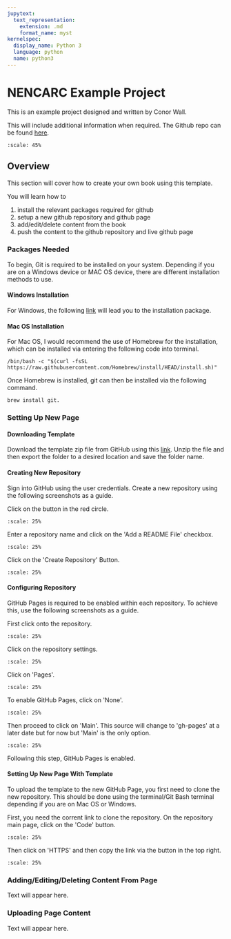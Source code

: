 ```yaml
---
jupytext:
  text_representation:
    extension: .md
    format_name: myst
kernelspec:
  display_name: Python 3
  language: python
  name: python3
---
```


# NENCARC Example Project

This is an example project designed and written by Conor Wall.

This will include additional information when required. The Github repo can be found [here](https://github.com/nencarc-digital/template).

```{figure} /_static/lecture_specific/index/banner.jpeg
:scale: 45%
```

## Overview

This section will cover how to create your own book using this template.

You will learn how to

1.  install the relevant packages required for github
2.  setup a new github repository and github page
3.  add/edit/delete content from the book 
4.  push the content to the github repository and live github page 

### Packages Needed

To begin, Git is required to be installed on your system. Depending if you are on a Windows device or MAC OS device, there are different installation methods to use. 

#### Windows Installation

For Windows, the following [link](https://github.com/git-for-windows/git/releases/download/v2.37.3.windows.1/Git-2.37.3-32-bit.exe) will lead you to the installation package. 

#### Mac OS Installation

For Mac OS, I would recommend the use of Homebrew for the installation, which can be installed via entering the following code into terminal.

```{code-cell} ipython3
/bin/bash -c "$(curl -fsSL https://raw.githubusercontent.com/Homebrew/install/HEAD/install.sh)"
```

Once Homebrew is installed, git can then be installed via the following command.

```{code-cell} ipython3
brew install git.
```

### Setting Up New Page

#### Downloading Template

Download the template zip file from GitHub using this [link](https://github.com/nencarc-digital/template/raw/main/book/_static/lecture_specific/index/template.zip). Unzip the file and then export the folder to a desired location and save the folder name.

#### Creating New Repository 

Sign into GitHub using the user credentials. Create a new repository using the following screenshots as a guide. 

Click on the button in the red circle.

```{figure} /_static/lecture_specific/index/screenshot1.png
:scale: 25%
```

Enter a repository name and click on the 'Add a README File' checkbox.

```{figure} /_static/lecture_specific/index/screenshot2.png
:scale: 25%
```

Click on the 'Create Repository' Button.

```{figure} /_static/lecture_specific/index/screenshot3.png
:scale: 25%
```

#### Configuring Repository 

GitHub Pages is required to be enabled within each repository. To achieve this, use the following screenshots as a guide.

First click onto the repository.

```{figure} /_static/lecture_specific/index/screenshot4.png
:scale: 25%
```

Click on the repository settings.

```{figure} /_static/lecture_specific/index/screenshot5.png
:scale: 25%
```

Click on 'Pages'.

```{figure} /_static/lecture_specific/index/screenshot6.png
:scale: 25%
```

To enable GitHub Pages, click on 'None'.

```{figure} /_static/lecture_specific/index/screenshot7.png
:scale: 25%
```

Then proceed to click on 'Main'. This source will change to 'gh-pages' at a later date but for now but 'Main' is the only option.

```{figure} /_static/lecture_specific/index/screenshot8.png
:scale: 25%
```

Following this step, GitHub Pages is enabled.

#### Setting Up New Page With Template

To upload the template to the new GitHub Page, you first need to clone the new repository. This should be done using the terminal/Git Bash terminal depending if you are on Mac OS or Windows. 

First, you need the corrent link to clone the repository. On the repository main page, click on the 'Code' button.

```{figure} /_static/lecture_specific/index/screenshot9.png
:scale: 25%
```

Then click on 'HTTPS' and then copy the link via the button in the top right. 

```{figure} /_static/lecture_specific/index/screenshot10.png
:scale: 25%
```






### Adding/Editing/Deleting Content From Page

Text will appear here.

### Uploading Page Content 

Text will appear here.



